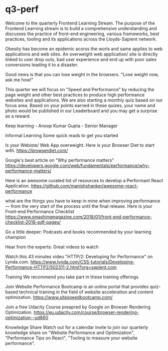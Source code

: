 # q3-perf

Welcome to the quarterly Frontend Learning Stream.
The purpose of the Frontend Learning stream is to build a comprehensive understanding and discusses the practice of front-end engineering, various frameworks, best practices, tooling and its applications across the Lloyds-Sapient network. 

Obesity has become an epidemic acorss the worls and same applies to web applications and web sites. An overweight web application/ site is directly linked to user drop outs, bad user experience and end up with poor sales conversions leading it to a disaster.

Good news is that you can lose weight in the browsers. "Lose weight now, ask me how!"

This quarter we will focus on "Speed and Performance" by reducing the page weight and other best practices to produce high performance websites and applications. 
We are also starting a monthly quiz based on our focus area. Based on your points earned in these quizes, your name and photo would be published in our Leaderboard and you may get a surprise as a reward.

Keep learning - Anoop Kumar Gupta - Senior Manager

Informal Learning
Some quick reads to get you started

Is your Webiste/ Web App overweight. Here is your Browser Diet to start with.
https://browserdiet.com/

Google's best article on "Why performance matters"
https://developers.google.com/web/fundamentals/performance/why-performance-matters/

Here is an awesome curated list of resources to develop a Performant React Application.
https://github.com/manishshanker/awesome-react-performance

what are the things you have to keep in mine when improving performance — from the very start of the process until the final release.
Here is your Front-end Performance Checklist
https://www.smashingmagazine.com/2018/01/front-end-performance-checklist-2018-pdf-pages/

Go a little deeper: Podcasts and books
recommended by your learning champion

Hear from the experts: Great videos to watch

Watch this 43 minutes video "HTTP/2: Developing for Performance" on Lynda.com.
https://www.lynda.com/CSS-tutorials/Developing-Performance-HTTP2/502311-2.html?org=sapient.com
 

Training
We recommend you take part in these training offerings

Join Website Performance Bootcamp is an online portal that provides quiz-based technical training in the field of website acceleration and content optimization.
https://www.sitespeedbootcamp.com/

Join a free Udacity Course preapred by Google on Browser Rendering Optimization.
https://eu.udacity.com/course/browser-rendering-optimization--ud860





Knowledge Share
Watch out for a calendar invite to join our quarterly knowledge share on "Website Performance and Optimization", "Performance Tips on React", "Tooling to measure your website performance".
